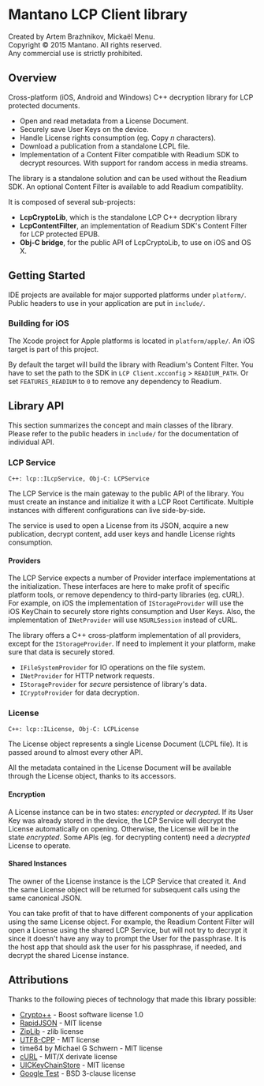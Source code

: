 # Mantano LCP Client library

Created by Artem Brazhnikov, Mickaël Menu.  
Copyright © 2015 Mantano. All rights reserved.  
Any commercial use is strictly prohibited.


## Overview

Cross-platform (iOS, Android and Windows) C++ decryption library for LCP protected documents.

 * Open and read metadata from a License Document.
 * Securely save User Keys on the device.
 * Handle License rights consumption (eg. Copy *n* characters).
 * Download a publication from a standalone LCPL file.
 * Implementation of a Content Filter compatible with Readium SDK to decrypt resources. With support for random access in media streams.
 
 
The library is a standalone solution and can be used without the Readium SDK. An optional Content Filter is available to add Readium compatiblity.


It is composed of several sub-projects:

* **LcpCryptoLib**, which is the standalone LCP C++ decryption library
* **LcpContentFilter**, an implementation of Readium SDK's Content Filter for LCP protected EPUB.
* **Obj-C bridge**, for the public API of LcpCryptoLib, to use on iOS and OS X.


## Getting Started

IDE projects are available for major supported platforms under `platform/`. Public headers to use in your application are put in `include/`.


### Building for iOS

The Xcode project for Apple platforms is located in `platform/apple/`. An iOS target is part of this project.

By default the target will build the library with Readium's Content Filter. You have to set the path to the SDK in `LCP Client.xcconfig` > `READIUM_PATH`. Or set `FEATURES_READIUM` to `0` to remove any dependency to Readium.


## Library API

This section summarizes the concept and main classes of the library. Please refer to the public headers in `include/` for the documentation of individual API.

### LCP Service

`C++: lcp::ILcpService, Obj-C: LCPService`

The LCP Service is the main gateway to the public API of the library. You must create an instance and initialize it with a LCP Root Certificate. Multiple instances with different configurations can live side-by-side.

The service is used to open a License from its JSON, acquire a new publication, decrypt content, add user keys and handle License rights consumption.


#### Providers

The LCP Service expects a number of Provider interface implementations at the initialization. These interfaces are here to make profit of specific platform tools, or remove dependency to third-party libraries (eg. cURL). For example, on iOS the implementation of `IStorageProvider` will use the iOS KeyChain to securely store rights consumption and User Keys. Also, the implementation of `INetProvider` will use `NSURLSession` instead of cURL.

The library offers a C++ cross-platform implementation of all providers, except for the `IStorageProvider`. If need to implement it your platform, make sure that data is securely stored.

* `IFileSystemProvider` for IO operations on the file system.
* `INetProvider` for HTTP network requests.
* `IStorageProvider` for *secure* persistence of library's data.
* `ICryptoProvider` for data decryption.


### License

`C++: lcp::ILicense, Obj-C: LCPLicense`

The License object represents a single License Document (LCPL file). It is passed around to almost every other API.

All the metadata contained in the License Document will be available through the License object, thanks to its accessors.

#### Encryption

A License instance can be in two states: *encrypted* or *decrypted*. If its User Key was already stored in the device, the LCP Service will decrypt the License automatically on opening. Otherwise, the License will be in the state *encrypted*. Some APIs (eg. for decrypting content) need a *decrypted* License to operate.

#### Shared Instances

The owner of the License instance is the LCP Service that created it. And the same License object will be returned for subsequent calls using the same canonical JSON.

You can take profit of that to have different components of your application using the same License object. For example, the Readium Content Filter will open a License using the shared LCP Service, but will not try to decrypt it since it doesn't have any way to prompt the User for the passphrase. It is the host app that should ask the user for his passphrase, if needed, and decrypt the shared License instance.
 

## Attributions

Thanks to the following pieces of technology that made this library possible:

* [Crypto++](http://www.cryptopp.com/) - Boost
software license 1.0
* [RapidJSON](https://github.com/miloyip/rapidjson) - MIT license
* [ZipLib](https://bitbucket.org/wbenny/ziplib) - zlib license
* [UTF8-CPP](https://github.com/nemtrif/utfcpp) - MIT license
* time64 by Michael G Schwern - MIT license
* [cURL](http://curl.haxx.se/) - MIT/X derivate license
* [UICKeyChainStore](https://github.com/kishikawakatsumi/UICKeyChainStore) - MIT license
* [Google Test](http://code.google.com/p/googletest/) - BSD 3-clause license
